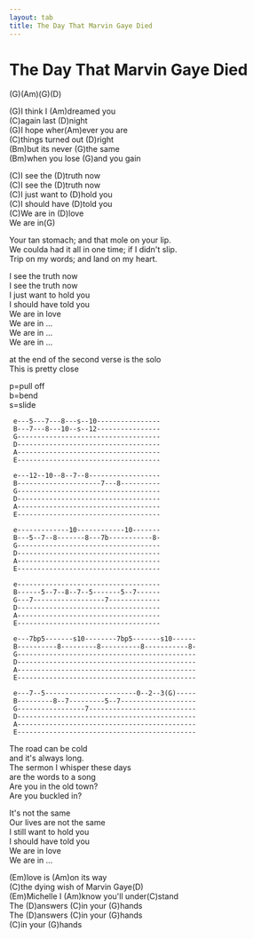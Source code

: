 ```yaml
---
layout: tab
title: The Day That Marvin Gaye Died
---
```

# The Day That Marvin Gaye Died

(G)(Am)(G)(D)  
  
(G)I think I (Am)dreamed you  
(C)again last (D)night  
(G)I hope wher(Am)ever you are  
(C)things turned out (D)right  
(Bm)but its never (G)the same  
(Bm)when you lose (G)and you gain  
  
(C)I see the (D)truth now  
(C)I see the (D)truth now  
(C)I just want to (D)hold you  
(C)I should have (D)told you  
(C)We are in (D)love  
We are in(G)  
  
Your tan stomach; and that mole on your lip.  
We coulda had it all in one time; if I didn't slip.  
Trip on my words; and land on my heart.  
  
I see the truth now  
I see the truth now  
I just want to hold you  
I should have told you  
We are in love  
We are in ...  
We are in ...  
We are in ...  
  
at the end of the second verse is the solo  
This is pretty close  
  
p=pull off  
b=bend  
s=slide  

``` 
 e---5---7---8---s--10----------------
 B---7---8---10--s--12----------------
 G------------------------------------
 D------------------------------------
 A------------------------------------
 E------------------------------------
 
 e---12--10--8--7--8------------------
 B---------------------7---8----------
 G------------------------------------
 D------------------------------------
 A------------------------------------
 E------------------------------------
 
 e-------------10------------10-------
 B---5--7--8-------8---7b-----------8-
 G------------------------------------
 D------------------------------------
 A------------------------------------
 E------------------------------------
 
 e------------------------------------
 B------5--7--8--7--5-------5--7------
 G---7------------------7-------------
 D------------------------------------
 A------------------------------------
 E------------------------------------
 
 e---7bp5-------s10--------7bp5-------s10------
 B----------8---------8----------8-----------8-
 G---------------------------------------------
 D---------------------------------------------
 A---------------------------------------------
 E---------------------------------------------
 
 e---7--5-----------------------0--2--3(G)-----
 B---------8--7---------5--7-------------------
 G-----------------7---------------------------
 D---------------------------------------------
 A---------------------------------------------
 E---------------------------------------------
```

  
The road can be cold  
and it's always long.  
The sermon I whisper these days  
are the words to a song  
Are you in the old town?  
Are you buckled in?  
  
It's not the same  
Our lives are not the same  
I still want to hold you  
I should have told you  
We are in love  
We are in ...  
  
(Em)love is (Am)on its way  
(C)the dying wish of Marvin Gaye(D)  
(Em)Michelle I (Am)know you'll under(C)stand  
The (D)answers (C)in your (G)hands  
The (D)answers (C)in your (G)hands  
(C)in your (G)hands
